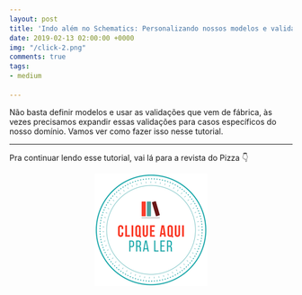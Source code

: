 ```yaml
---
layout: post
title: 'Indo além no Schematics: Personalizando nossos modelos e validações'
date: 2019-02-13 02:00:00 +0000
img: "/click-2.png"
comments: true
tags:
- medium

---
```

Não basta definir modelos e usar as validações que vem de fábrica, às vezes precisamos expandir essas validações para casos específicos do nosso domínio. Vamos ver como fazer isso nesse tutorial.

***

Pra continuar lendo esse tutorial, vai lá para a revista do Pizza 👇

<center>
  <a href="https://medium.com/pizzadedados/indo-alem-no-schematics-personalizando-nossos-modelos-e-validacoes-a59314320290">
 <img src="/images/clique-aqui-para-ler.png"/>
  </a>
</center>
